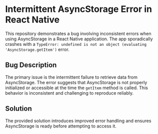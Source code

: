 # Intermittent AsyncStorage Error in React Native

This repository demonstrates a bug involving inconsistent errors when using AsyncStorage in a React Native application.  The app sporadically crashes with a `TypeError: undefined is not an object (evaluating 'AsyncStorage.getItem')` error.

## Bug Description

The primary issue is the intermittent failure to retrieve data from AsyncStorage. The error suggests that AsyncStorage is not properly initialized or accessible at the time the `getItem` method is called.  This behavior is inconsistent and challenging to reproduce reliably.

## Solution

The provided solution introduces improved error handling and ensures AsyncStorage is ready before attempting to access it.
